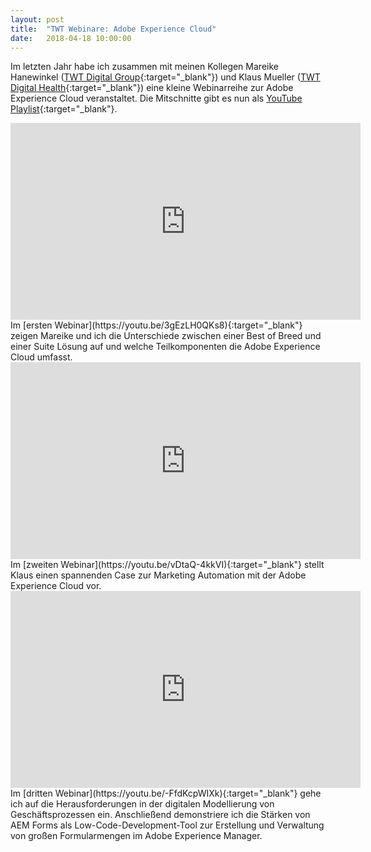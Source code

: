 ```yaml
---
layout: post
title:  "TWT Webinare: Adobe Experience Cloud"
date:   2018-04-18 10:00:00
---
```


Im letzten Jahr habe ich zusammen mit meinen Kollegen Mareike Hanewinkel ([TWT Digital Group](https://www.twt.de/){:target="_blank"}) und Klaus Mueller ([TWT Digital Health](https://www.twt-digital-health.de/){:target="_blank"}) eine kleine Webinarreihe zur Adobe Experience Cloud veranstaltet. Die Mitschnitte gibt es nun als [YouTube Playlist](https://www.youtube.com/watch?v=3gEzLH0QKs8&list=PLv9s6kZTPVsrZUc_F5jhGHTitjcS2aMPk){:target="_blank"}. 

<iframe width="560" height="315" src="https://www.youtube.com/embed/3gEzLH0QKs8" frameborder="0" allow="autoplay; encrypted-media" allowfullscreen></iframe>
Im [ersten Webinar](https://youtu.be/3gEzLH0QKs8){:target="_blank"} zeigen Mareike und ich die Unterschiede zwischen einer Best of Breed und einer Suite Lösung auf und welche Teilkomponenten die Adobe Experience Cloud umfasst.

<iframe width="560" height="315" src="https://www.youtube.com/embed/vDtaQ-4kkVI" frameborder="0" allow="autoplay; encrypted-media" allowfullscreen></iframe>
Im [zweiten Webinar](https://youtu.be/vDtaQ-4kkVI){:target="_blank"} stellt Klaus einen spannenden Case zur Marketing Automation mit der Adobe Experience Cloud vor.

<iframe width="560" height="315" src="https://www.youtube.com/embed/-FfdKcpWIXk" frameborder="0" allow="autoplay; encrypted-media" allowfullscreen></iframe>
Im [dritten Webinar](https://youtu.be/-FfdKcpWIXk){:target="_blank"} gehe ich auf die Herausforderungen in der digitalen Modellierung von Geschäftsprozessen ein. Anschließend demonstriere ich die Stärken von AEM Forms als Low-Code-Development-Tool zur Erstellung und Verwaltung von großen Formularmengen im Adobe Experience Manager.

